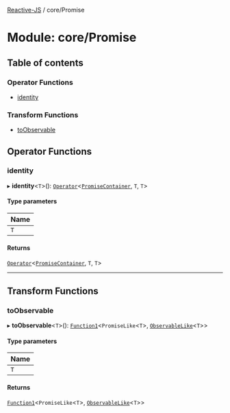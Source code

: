 [Reactive-JS](../README.md) / core/Promise

# Module: core/Promise

## Table of contents

### Operator Functions

- [identity](core_Promise.md#identity)

### Transform Functions

- [toObservable](core_Promise.md#toobservable)

## Operator Functions

### identity

▸ **identity**<`T`\>(): [`Operator`](core.Container.md#operator)<[`PromiseContainer`](../interfaces/core.PromiseContainer.md), `T`, `T`\>

#### Type parameters

| Name |
| :------ |
| `T` |

#### Returns

[`Operator`](core.Container.md#operator)<[`PromiseContainer`](../interfaces/core.PromiseContainer.md), `T`, `T`\>

___

## Transform Functions

### toObservable

▸ **toObservable**<`T`\>(): [`Function1`](functions.md#function1)<`PromiseLike`<`T`\>, [`ObservableLike`](../interfaces/core.ObservableLike.md)<`T`\>\>

#### Type parameters

| Name |
| :------ |
| `T` |

#### Returns

[`Function1`](functions.md#function1)<`PromiseLike`<`T`\>, [`ObservableLike`](../interfaces/core.ObservableLike.md)<`T`\>\>
